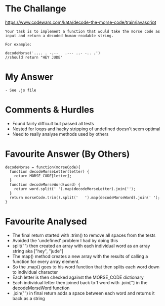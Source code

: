 # The Challange

https://www.codewars.com/kata/decode-the-morse-code/train/javascript

```
Your task is to implement a function that would take the morse code as input and return a decoded human-readable string.

For example:

decodeMorse('.... . -.--   .--- ..- -.. .')
//should return "HEY JUDE"
```

# My Answer

```
- See .js file
```

# Comments & Hurdles

- Found fairly difficult but passed all tests
- Nested for loops and hacky stripping of undefined doesn't seem optimal
- Need to really analyse methods used by others

# Favourite Answer (By Others)

```
decodeMorse = function(morseCode){
  function decodeMorseLetter(letter) {
    return MORSE_CODE[letter];
  }
  function decodeMorseWord(word) {
    return word.split(' ').map(decodeMorseLetter).join('');
  }
  return morseCode.trim().split('   ').map(decodeMorseWord).join(' ');
}
```

# Favourite Analysed

- The final return started with .trim() to remove all spaces from the tests
- Avoided the 'undefined' problem I had by doing this
- split(' ') then created an array with each individual word as an array string aka ["hey", "jude"]
- The map() method creates a new array with the results of calling a function for every array element.
- So the .map() goes to his word function that then splits each word down to individual character
- Each letter is then checked against the MORSE_CODE dictionary
- Each individual letter then joined back to 1 word with .join('') in the decodeMorseWord function
- .join(' ') in final return adds a space between each word and returns it back as a string
